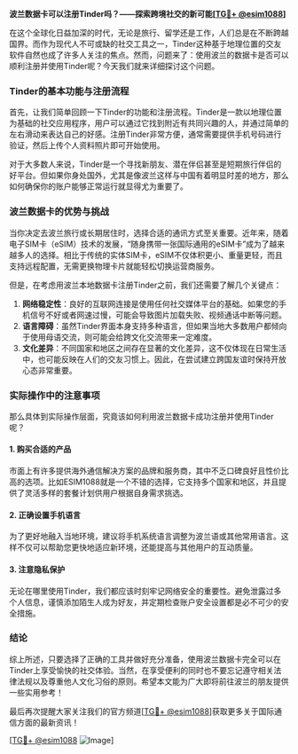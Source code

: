 **波兰数据卡可以注册Tinder吗？——探索跨境社交的新可能[[TG💪+ @esim1088](https://t.me/s/esim1088)]**

在这个全球化日益加深的时代，无论是旅行、留学还是工作，人们总是在不断跨越国界。而作为现代人不可或缺的社交工具之一，Tinder这种基于地理位置的交友软件自然也成了许多人关注的焦点。然而，问题来了：使用波兰的数据卡是否可以顺利注册并使用Tinder呢？今天我们就来详细探讨这个问题。

### Tinder的基本功能与注册流程

首先，让我们简单回顾一下Tinder的功能和注册流程。Tinder是一款以地理位置为基础的社交应用程序，用户可以通过它找到附近有共同兴趣的人，并通过简单的左右滑动来表达自己的好感。注册Tinder非常方便，通常需要提供手机号码进行验证，然后上传个人资料照片即可开始使用。

对于大多数人来说，Tinder是一个寻找新朋友、潜在伴侣甚至是短期旅行伴侣的好平台。但如果你身处国外，尤其是像波兰这样与中国有着明显时差的地方，那么如何确保你的账户能够正常运行就显得尤为重要了。

### 波兰数据卡的优势与挑战

当你决定去波兰旅行或长期居住时，选择合适的通讯方式至关重要。近年来，随着电子SIM卡（eSIM）技术的发展，“随身携带一张国际通用的eSIM卡”成为了越来越多人的选择。相比于传统的实体SIM卡，eSIM不仅体积更小、重量更轻，而且支持远程配置，无需更换物理卡片就能轻松切换运营商服务。

但是，在考虑用波兰本地数据卡注册Tinder之前，我们还需要了解几个关键点：

1. **网络稳定性**：良好的互联网连接是使用任何社交媒体平台的基础。如果您的手机信号不好或者网速过慢，可能会导致图片加载失败、视频通话中断等问题。
2. **语言障碍**：虽然Tinder界面本身支持多种语言，但如果当地大多数用户都倾向于使用母语交流，则可能会给跨文化交流带来一定难度。
3. **文化差异**：不同国家和地区之间存在显著的文化差异，这不仅体现在日常生活中，也可能反映在人们的交友习惯上。因此，在尝试建立跨国友谊时保持开放心态非常重要。

### 实际操作中的注意事项

那么具体到实际操作层面，究竟该如何利用波兰数据卡成功注册并使用Tinder呢？

#### 1. 购买合适的产品
市面上有许多提供海外通信解决方案的品牌和服务商，其中不乏口碑良好且性价比高的选项。比如ESIM1088就是一个不错的选择，它支持多个国家和地区，并且提供了灵活多样的套餐计划供用户根据自身需求挑选。

#### 2. 正确设置手机语言
为了更好地融入当地环境，建议将手机系统语言调整为波兰语或其他常用语言。这样不仅可以帮助您更快地适应新环境，还能提高与其他用户的互动质量。

#### 3. 注意隐私保护
无论在哪里使用Tinder，我们都应该时刻牢记网络安全的重要性。避免泄露过多个人信息，谨慎添加陌生人成为好友，并定期检查账户安全设置都是必不可少的安全措施。

### 结论

综上所述，只要选择了正确的工具并做好充分准备，使用波兰数据卡完全可以在Tinder上享受愉快的社交体验。当然，在享受便利的同时也不要忘记遵守相关法律法规以及尊重他人文化习俗的原则。希望本文能为广大即将前往波兰的朋友提供一些实用参考！

最后再次提醒大家关注我们的官方频道[[TG💪+ @esim1088](https://t.me/s/esim1088)]获取更多关于国际通信方面的最新资讯！
 
[[TG💪+ @esim1088](https://t.me/s/esim1088) ![Image](https://i.postimg.cc/4NQfJmqS/Snipaste-2025-05-13-00-14-12.png)]